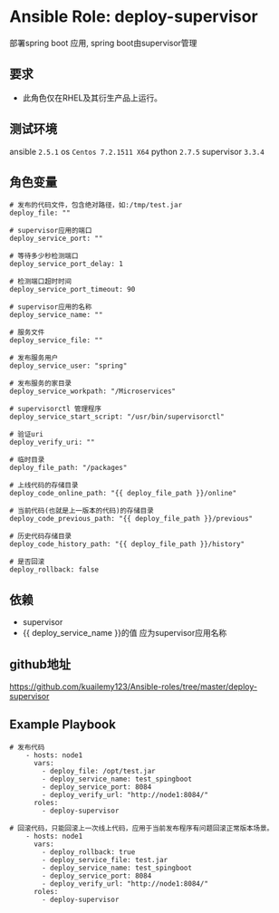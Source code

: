 # Ansible Role: deploy-supervisor

部署spring boot 应用, spring boot由supervisor管理

## 要求

- 此角色仅在RHEL及其衍生产品上运行。

## 测试环境

ansible `2.5.1`
os `Centos 7.2.1511 X64`
python `2.7.5`
supervisor `3.3.4`

## 角色变量
	# 发布的代码文件，包含绝对路径，如:/tmp/test.jar
    deploy_file: ""

    # supervisor应用的端口
    deploy_service_port: ""

    # 等待多少秒检测端口
    deploy_service_port_delay: 1

    # 检测端口超时时间
    deploy_service_port_timeout: 90

    # supervisor应用的名称
    deploy_service_name: ""

    # 服务文件
    deploy_service_file: ""

    # 发布服务用户
    deploy_service_user: "spring"

    # 发布服务的家目录
    deploy_service_workpath: "/Microservices"

    # supervisorctl 管理程序
    deploy_service_start_script: "/usr/bin/supervisorctl"

    # 验证uri
    deploy_verify_uri: ""

    # 临时目录
    deploy_file_path: "/packages"

    # 上线代码的存储目录
    deploy_code_online_path: "{{ deploy_file_path }}/online"

    # 当前代码(也就是上一版本的代码)的存储目录
    deploy_code_previous_path: "{{ deploy_file_path }}/previous"

    # 历史代码存储目录
    deploy_code_history_path: "{{ deploy_file_path }}/history"

    # 是否回滚
    deploy_rollback: false


## 依赖
- supervisor
- {{ deploy_service_name }}的值 应为supervisor应用名称

## github地址
https://github.com/kuailemy123/Ansible-roles/tree/master/deploy-supervisor

## Example Playbook

    # 发布代码
        - hosts: node1
          vars:
            - deploy_file: /opt/test.jar
            - deploy_service_name: test_spingboot
            - deploy_service_port: 8084
            - deploy_verify_url: "http://node1:8084/"
          roles:
            - deploy-supervisor
      
    # 回滚代码，只能回滚上一次线上代码，应用于当前发布程序有问题回滚正常版本场景。
        - hosts: node1
          vars:
            - deploy_rollback: true
            - deploy_service_file: test.jar
            - deploy_service_name: test_spingboot
            - deploy_service_port: 8084
            - deploy_verify_url: "http://node1:8084/"
          roles:
            - deploy-supervisor

